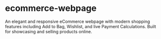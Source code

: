# ecommerce-webpage
An elegant and responsive eCommerce webpage with modern shopping features including Add to Bag, Wishlist, and live Payment Calculations. Built for showcasing and selling products online.
